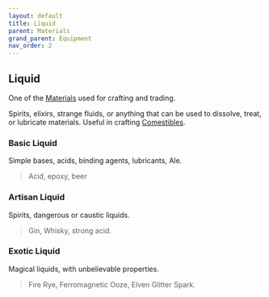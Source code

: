 ```yaml
---
layout: default
title: Liquid
parent: Materials
grand_parent: Equipment
nav_order: 2
---
```

## Liquid
One of the [Materials](Materials) used for crafting and trading.

Spirits, elixirs, strange fluids, or anything that can be used to dissolve, treat, or lubricate materials. Useful in crafting [Comestibles](Comestibles).

### Basic Liquid
Simple bases, acids, binding agents, lubricants, Ale.

> Acid, epoxy, beer

### Artisan Liquid
Spirits, dangerous or caustic liquids.

> Gin, Whisky, strong acid.

### Exotic Liquid
Magical liquids, with unbelievable properties.

> Fire Rye, Ferromagnetic Ooze, Elven Glitter Spark.